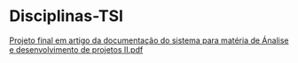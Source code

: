 
# Disciplinas-TSI
[Projeto final em artigo da documentação do sistema para matéria de Ánalise e desenvolvimento de projetos II.pdf](https://github.com/ertelsoares/Disciplinas-TSI/files/12182707/Analise.e.Projetos.de.Sistemas.II.pdf)
